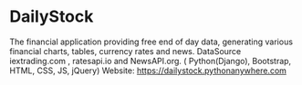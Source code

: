 # DailyStock
The financial application providing free end of day data, generating various financial charts, tables, currency rates and news. DataSource iextrading.com , ratesapi.io and NewsAPI.org.  ( Python(Django), Bootstrap, HTML, CSS, JS, jQuery) Website: https://dailystock.pythonanywhere.com
